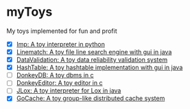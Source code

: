 # myToys

My toys implemented for fun and profit

- [x] [Imp: A toy interpreter in python](./Imp)
- [x] [Linematch: A toy file line search engine with gui in java](./Linematch)
- [x] [DataValidation: A toy data reliability validation system](./DataValidation)
- [x] [HashTable: A toy hashtable implementation with gui in java](./HashTable)
- [ ] [DonkeyDB: A toy dbms in c](./DonkeyDB)
- [ ] [DonkeyEditor: A toy editor in c](./DonkeyEditor)
- [ ] [JLox: A toy interpreter for Lox in java](./jlox)
- [x] [GoCache: A toy group-like distributed cache system](./GoCache)
